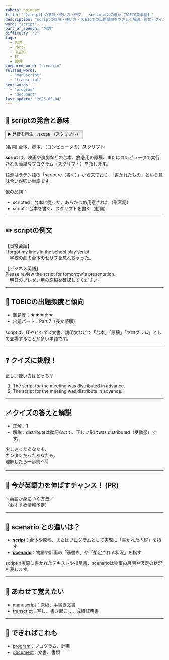 ```yaml
---
robots: noindex
title: "【script】の意味・使い方・例文 ― scenarioとの違い【TOEIC英単語】"
description: "scriptの意味・使い方・TOEICでの出題傾向をやさしく解説。例文・クイズ付きでscenarioとの違いもわかりやすく学べます。"
word: "script"
part_of_speech: "名詞"
difficulty: "2"
tags:
  - 名詞
  - Part7
  - 中立的
  - IT
  - 説明
compared_word: "scenario"
related_words:
  - "manuscript"
  - "transcript"
next_words:
  - "program"
  - "document"
last_update: "2025-05-04"
---
```


## 🔰 scriptの発音と意味

<button class="play-audio" onclick="playTTS('script')">
  <span class="play-audio-main">
    ▶️ 発音を再生　/skrɪpt/
  </span>
  <span class="play-audio-sub">
    （スクリプト）
  </span>
</button>

[名詞] 台本、脚本、（コンピュータの）スクリプト

**script** は、映画や演劇などの台本、放送用の原稿、またはコンピュータで実行される簡単なプログラム（スクリプト）を指します。

語源はラテン語の「scribere（書く）」から来ており、「書かれたもの」という意味合いが強い単語です。

他の品詞：  
- scripted：台本に従った、あらかじめ用意された（形容詞）
- script：台本を書く、スクリプトを書く（動詞）

---

## ✏️ scriptの例文

【日常会話】  
I forgot my lines in the school play script.  
　学校の劇の台本のセリフを忘れちゃった。

【ビジネス英語】  
Please review the script for tomorrow's presentation.  
　明日のプレゼン用の原稿を確認してください。

---

## 🎯 TOEICの出題頻度と傾向

- 難易度：★★☆☆☆
- 出題パート：Part 7（長文読解）

scriptは、ITやビジネス文書、説明文などで「台本」「原稿」「プログラム」として登場することが多い単語です。

---

## ❓ クイズに挑戦！

正しい使い方はどっち？

1. The script for the meeting was distributed in advance.  
2. The script for the meeting was distribute in advance.

---

## ✅ クイズの答えと解説

- 正解：**1**
- 解説：distributeは動詞なので、正しい形はwas distributed（受動態）です。

少し迷ったあなたも、  
カンタンだったあなたも、  
理解したら一歩前へ👇️

---

## 🚀 今が英語力を伸ばすチャンス！ (PR)

<div class="info-center">
＼英語が身につく方法／<br>  
（おすすめ情報予定）
</div>

---

## 🤔  scenario との違いは？

- **script**：台本や原稿、またはプログラムとして実際に「書かれた内容」を指す
- **[scenario](/scenario)**：物語や計画の「筋書き」や「想定される状況」を指す

scriptは実際に書かれたテキストや指示書、scenarioは物事の展開や仮定の状況を表します。

---

## 🧩 あわせて覚えたい

- [manuscript](/manuscript)：原稿、手書き文書
- [transcript](/transcript)：写し、書き起こし、成績証明書

---

## 📖 できればこれも

- [program](/program)：プログラム、計画
- [document](/document)：文書、書類

<!-- cvid: aid40_bid00 -->
